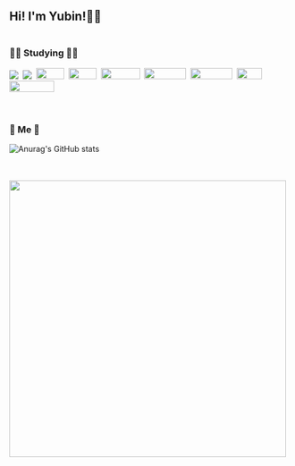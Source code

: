<h2>Hi! I'm Yubin!👋🏻</h2>
<h3><br>👩‍💻 Studying 👩‍💻</h3>
<p dir="auto">
  <a target="_blank" rel="noopener noreferrer" href="https://camo.githubusercontent.com/c627263bfde5e853eef76b088f380460a4f2f2d909175eee6a77b42ca1a041c1/68747470733a2f2f696d672e736869656c64732e696f2f62616467652f432d4138423943433f7374796c653d666c61742d737175617265266c6f676f3d43266c6f676f436f6c6f723d7768697465"><img src="https://camo.githubusercontent.com/c627263bfde5e853eef76b088f380460a4f2f2d909175eee6a77b42ca1a041c1/68747470733a2f2f696d672e736869656c64732e696f2f62616467652f432d4138423943433f7374796c653d666c61742d737175617265266c6f676f3d43266c6f676f436f6c6f723d7768697465" data-canonical-src="https://img.shields.io/badge/C-A8B9CC?style=flat-square&amp;logo=C&amp;logoColor=white" style="max-width: 100%;"></a>&nbsp;
    <a target="_blank" rel="noopener noreferrer" href="https://camo.githubusercontent.com/dd7559df3804c36eeeb5da15bb3445ea66682b8ffc736e2dc737e1975056cbf4/68747470733a2f2f696d672e736869656c64732e696f2f62616467652f507974686f6e2d3337363641423f7374796c653d666c61742d737175617265266c6f676f3d507974686f6e266c6f676f436f6c6f723d7768697465"><img src="https://camo.githubusercontent.com/dd7559df3804c36eeeb5da15bb3445ea66682b8ffc736e2dc737e1975056cbf4/68747470733a2f2f696d672e736869656c64732e696f2f62616467652f507974686f6e2d3337363641423f7374796c653d666c61742d737175617265266c6f676f3d507974686f6e266c6f676f436f6c6f723d7768697465" data-canonical-src="https://img.shields.io/badge/Python-3766AB?style=flat-square&amp;logo=Python&amp;logoColor=white" style="max-width: 100%;"></a>&nbsp; 
  <img src="https://img.shields.io/badge/html-E34F26?style=for-the-badge&logo=html5&logoColor=white" width="50" height="20">&nbsp;
  <img src="https://img.shields.io/badge/css-1572B6?style=for-the-badge&logo=css3&logoColor=white" width="50" height="20">&nbsp;
  <img src="https://img.shields.io/badge/react-61DAFB?style=for-the-badge&logo=react&logoColor=black" width="70" height="20">&nbsp;
  <img src="https://img.shields.io/badge/mysql-4479A1?style=for-the-badge&logo=mysql&logoColor=white" width="75" height="20">&nbsp;
  <img src="https://img.shields.io/badge/mariaDB-003545?style=for-the-badge&logo=mariaDB&logoColor=white" width="75" height="20">&nbsp;
  <img src="https://img.shields.io/badge/JAVA-007396?style=for-the-badge&logo=java&logoColor=white" width="45" height="20">&nbsp;
  <img src="https://img.shields.io/badge/javascript-F7DF1E?style=for-the-badge&logo=javascript&logoColor=black" width="80" height="20">&nbsp;
</p><br>
<h3>🍒 Me 🍒</h3>


![Anurag's GitHub stats](https://github-readme-stats.vercel.app/api?username=YangYubin12&show_icons=true&theme=graywhite)
<br><br><br>

<img src=https://user-images.githubusercontent.com/102217712/192445479-ebabbfd4-0850-4869-a1d7-ee04cee96635.gif width="495">
